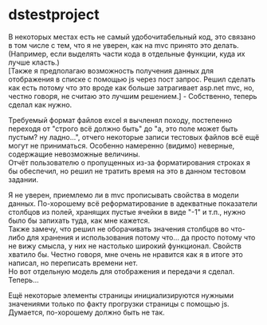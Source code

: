 # dstestproject
В некоторых местах есть не самый удобочитабельный код, это связано в том числе с тем, что я не уверен, как на mvc принято это делать. (Например, если выделять части кода в отдельные функции, куда их лучше класть.)  
[Также я предполагаю возможность получения данных для отображения в списке с помощью js через пост запрос. Решил сделать как есть потому что это вроде как больше затрагивает asp.net mvc, но, честно говоря, не считаю это лучшим решением.] - Собственно, теперь сделал как нужно.
 
Требуемый формат файлов excel я вычленял походу, постепенно переходя от "строго всё должно быть" до "а, это поле может быть пустым? ну ладно...", отчего некоторые записи тестовых файлов всё ещё могут не приниматься. Особенно намеренно (видимо) неверные, содержащие невозможные величины.  
Отчёт пользователю о пропущенных из-за форматирования строках я бы обеспечил, но решил не тратить время на это в данном тестовом задании.

Я не уверен, приемлемо ли в mvc прописывать свойства в модели данных. По-хорошему всё реформатирование в адекватные показатели столбцов из полей, хранящих пустые ячейки в виде "-1" и т.п., нужно было бы запихать туда, как мне кажется.  
Также замечу, что решил не оборачивать значения столбцов во что-либо для хранения и использования потому что... да просто потому что не вижу смысла, у них не настолько широкий функционал. Свойств хватило бы. Честно говоря, мне очень не нравится как я в итоге это написал, но переписать времени нет.  
Но вот отдельную модель для отображения и передачи я сделал. Теперь...  

Ещё некоторые элементы страницы инициализируются нужными значениями только по факту прогрузки страницы с помощью js.  
Думается, по-хорошему должно быть не так. 

	
